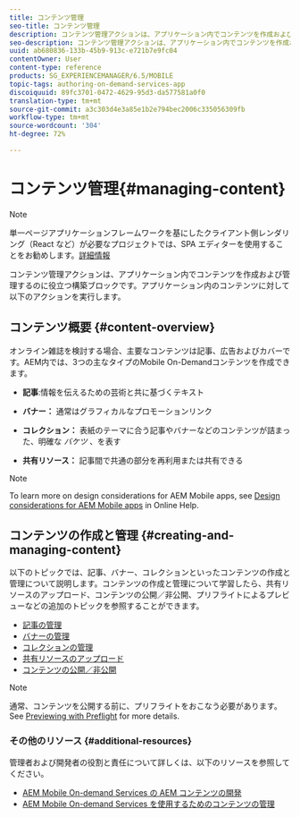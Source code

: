 ```yaml
---
title: コンテンツ管理
seo-title: コンテンツ管理
description: コンテンツ管理アクションは、アプリケーション内でコンテンツを作成および管理するのに役立つ構築ブロックです。このページでは、この機能について詳しく見ていきます。
seo-description: コンテンツ管理アクションは、アプリケーション内でコンテンツを作成および管理するのに役立つ構築ブロックです。このページでは、この機能について詳しく見ていきます。
uuid: ab680836-133b-45b9-913c-e721b7e9fc04
contentOwner: User
content-type: reference
products: SG_EXPERIENCEMANAGER/6.5/MOBILE
topic-tags: authoring-on-demand-services-app
discoiquuid: 89fc3701-0472-4629-95d3-da577581a0f0
translation-type: tm+mt
source-git-commit: a3c303d4e3a85e1b2e794bec2006c335056309fb
workflow-type: tm+mt
source-wordcount: '304'
ht-degree: 72%

---
```



# コンテンツ管理{#managing-content}

>[!NOTE]
>
>単一ページアプリケーションフレームワークを基にしたクライアント側レンダリング（React など）が必要なプロジェクトでは、SPA エディターを使用することをお勧めします。[詳細情報](/help/sites-developing/spa-overview.md)

コンテンツ管理アクションは、アプリケーション内でコンテンツを作成および管理するのに役立つ構築ブロックです。アプリケーション内のコンテンツに対して以下のアクションを実行します。

## コンテンツ概要 {#content-overview}

オンライン雑誌を検討する場合、主要なコンテンツは記事、広告およびカバーです。AEM内では、3つの主なタイプのMobile On-Demandコンテンツを作成できます。

* **記事**:情報を伝えるための芸術と共に基づくテキスト
* **バナー：** 通常はグラフィカルなプロモーションリンク
* **コレクション：** 表紙のテーマに合う記事やバナーなどのコンテンツが詰まった、明確な *バケツ* 、を表す

* **共有リソース：** 記事間で共通の部分を再利用または共有できる

>[!NOTE]
>
>To learn more on design considerations for AEM Mobile apps, see [Design considerations for AEM Mobile apps](https://helpx.adobe.com/jp/digital-publishing-solution/help/design-app.html) in Online Help.

## コンテンツの作成と管理 {#creating-and-managing-content}

以下のトピックでは、記事、バナー、コレクションといったコンテンツの作成と管理について説明します。コンテンツの作成と管理について学習したら、共有リソースのアップロード、コンテンツの公開／非公開、プリフライトによるプレビューなどの追加のトピックを参照することができます。

* [記事の管理](/help/mobile/mobile-on-demand-managing-articles.md)
* [バナーの管理](/help/mobile/mobile-on-demand-managing-banners.md)
* [コレクションの管理](/help/mobile/mobile-on-demand-managing-collections.md)
* [共有リソースのアップロード](/help/mobile/mobile-on-demand-shared-resources.md)
* [コンテンツの公開／非公開](/help/mobile/mobile-on-demand-publishing-unpublishing.md)

>[!NOTE]
>
>通常、コンテンツを公開する前に、プリフライトをおこなう必要があります。See [Previewing with Preflight](/help/mobile/aem-mobile-manage-ondemand-services.md) for more details.

### その他のリソース {#additional-resources}

管理者および開発者の役割と責任について詳しくは、以下のリソースを参照してください。

* [AEM Mobile On-demand Services の AEM コンテンツの開発](/help/mobile/aem-mobile-on-demand.md)
* [AEM Mobile On-demand Services を使用するためのコンテンツの管理](/help/mobile/aem-mobile.md)

